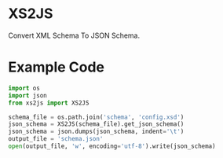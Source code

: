 # XS2JS

Convert XML Schema To JSON Schema.

# Example Code

```python
import os
import json
from xs2js import XS2JS  

schema_file = os.path.join('schema', 'config.xsd')
json_schema = XS2JS(schema_file).get_json_schema()
json_schema = json.dumps(json_schema, indent='\t')
output_file = 'schema.json'
open(output_file, 'w', encoding='utf-8').write(json_schema)
```
